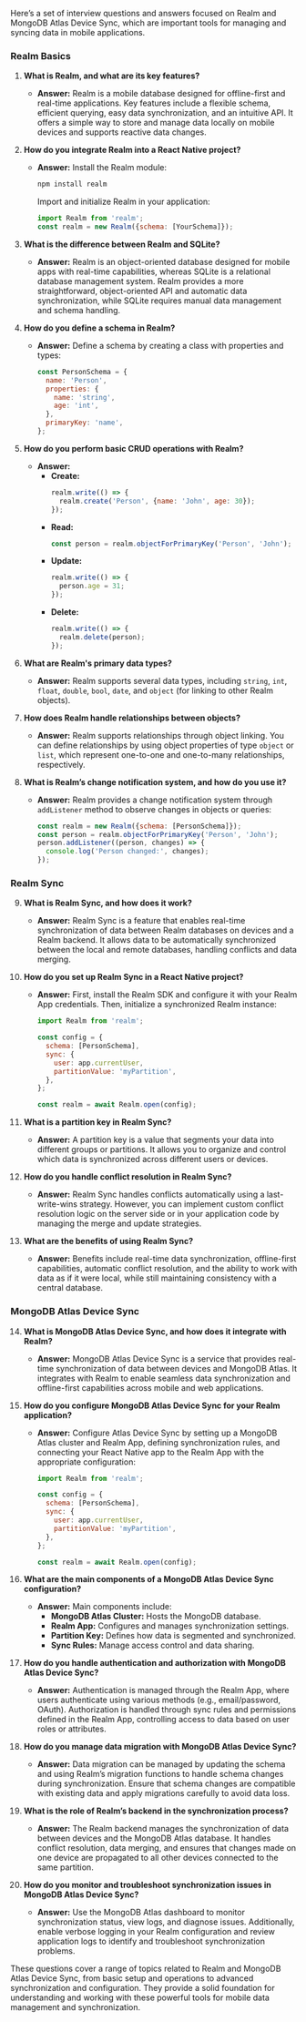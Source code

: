Here’s a set of interview questions and answers focused on Realm and MongoDB Atlas Device Sync, which are important tools for managing and syncing data in mobile applications.

### **Realm Basics**

1. **What is Realm, and what are its key features?**
   - **Answer:** Realm is a mobile database designed for offline-first and real-time applications. Key features include a flexible schema, efficient querying, easy data synchronization, and an intuitive API. It offers a simple way to store and manage data locally on mobile devices and supports reactive data changes.

2. **How do you integrate Realm into a React Native project?**
   - **Answer:** Install the Realm module:
     ```bash
     npm install realm
     ```
     Import and initialize Realm in your application:
     ```javascript
     import Realm from 'realm';
     const realm = new Realm({schema: [YourSchema]});
     ```

3. **What is the difference between Realm and SQLite?**
   - **Answer:** Realm is an object-oriented database designed for mobile apps with real-time capabilities, whereas SQLite is a relational database management system. Realm provides a more straightforward, object-oriented API and automatic data synchronization, while SQLite requires manual data management and schema handling.

4. **How do you define a schema in Realm?**
   - **Answer:** Define a schema by creating a class with properties and types:
     ```javascript
     const PersonSchema = {
       name: 'Person',
       properties: {
         name: 'string',
         age: 'int',
       },
       primaryKey: 'name',
     };
     ```

5. **How do you perform basic CRUD operations with Realm?**
   - **Answer:**
     - **Create:**
       ```javascript
       realm.write(() => {
         realm.create('Person', {name: 'John', age: 30});
       });
       ```
     - **Read:**
       ```javascript
       const person = realm.objectForPrimaryKey('Person', 'John');
       ```
     - **Update:**
       ```javascript
       realm.write(() => {
         person.age = 31;
       });
       ```
     - **Delete:**
       ```javascript
       realm.write(() => {
         realm.delete(person);
       });
       ```

6. **What are Realm's primary data types?**
   - **Answer:** Realm supports several data types, including `string`, `int`, `float`, `double`, `bool`, `date`, and `object` (for linking to other Realm objects).

7. **How does Realm handle relationships between objects?**
   - **Answer:** Realm supports relationships through object linking. You can define relationships by using object properties of type `object` or `list`, which represent one-to-one and one-to-many relationships, respectively.

8. **What is Realm’s change notification system, and how do you use it?**
   - **Answer:** Realm provides a change notification system through `addListener` method to observe changes in objects or queries:
     ```javascript
     const realm = new Realm({schema: [PersonSchema]});
     const person = realm.objectForPrimaryKey('Person', 'John');
     person.addListener((person, changes) => {
       console.log('Person changed:', changes);
     });
     ```

### **Realm Sync**

9. **What is Realm Sync, and how does it work?**
   - **Answer:** Realm Sync is a feature that enables real-time synchronization of data between Realm databases on devices and a Realm backend. It allows data to be automatically synchronized between the local and remote databases, handling conflicts and data merging.

10. **How do you set up Realm Sync in a React Native project?**
    - **Answer:** First, install the Realm SDK and configure it with your Realm App credentials. Then, initialize a synchronized Realm instance:
      ```javascript
      import Realm from 'realm';
      
      const config = {
        schema: [PersonSchema],
        sync: {
          user: app.currentUser,
          partitionValue: 'myPartition',
        },
      };
      
      const realm = await Realm.open(config);
      ```

11. **What is a partition key in Realm Sync?**
    - **Answer:** A partition key is a value that segments your data into different groups or partitions. It allows you to organize and control which data is synchronized across different users or devices.

12. **How do you handle conflict resolution in Realm Sync?**
    - **Answer:** Realm Sync handles conflicts automatically using a last-write-wins strategy. However, you can implement custom conflict resolution logic on the server side or in your application code by managing the merge and update strategies.

13. **What are the benefits of using Realm Sync?**
    - **Answer:** Benefits include real-time data synchronization, offline-first capabilities, automatic conflict resolution, and the ability to work with data as if it were local, while still maintaining consistency with a central database.

### **MongoDB Atlas Device Sync**

14. **What is MongoDB Atlas Device Sync, and how does it integrate with Realm?**
    - **Answer:** MongoDB Atlas Device Sync is a service that provides real-time synchronization of data between devices and MongoDB Atlas. It integrates with Realm to enable seamless data synchronization and offline-first capabilities across mobile and web applications.

15. **How do you configure MongoDB Atlas Device Sync for your Realm application?**
    - **Answer:** Configure Atlas Device Sync by setting up a MongoDB Atlas cluster and Realm App, defining synchronization rules, and connecting your React Native app to the Realm App with the appropriate configuration:
      ```javascript
      import Realm from 'realm';

      const config = {
        schema: [PersonSchema],
        sync: {
          user: app.currentUser,
          partitionValue: 'myPartition',
        },
      };

      const realm = await Realm.open(config);
      ```

16. **What are the main components of a MongoDB Atlas Device Sync configuration?**
    - **Answer:** Main components include:
      - **MongoDB Atlas Cluster:** Hosts the MongoDB database.
      - **Realm App:** Configures and manages synchronization settings.
      - **Partition Key:** Defines how data is segmented and synchronized.
      - **Sync Rules:** Manage access control and data sharing.

17. **How do you handle authentication and authorization with MongoDB Atlas Device Sync?**
    - **Answer:** Authentication is managed through the Realm App, where users authenticate using various methods (e.g., email/password, OAuth). Authorization is handled through sync rules and permissions defined in the Realm App, controlling access to data based on user roles or attributes.

18. **How do you manage data migration with MongoDB Atlas Device Sync?**
    - **Answer:** Data migration can be managed by updating the schema and using Realm’s migration functions to handle schema changes during synchronization. Ensure that schema changes are compatible with existing data and apply migrations carefully to avoid data loss.

19. **What is the role of Realm’s backend in the synchronization process?**
    - **Answer:** The Realm backend manages the synchronization of data between devices and the MongoDB Atlas database. It handles conflict resolution, data merging, and ensures that changes made on one device are propagated to all other devices connected to the same partition.

20. **How do you monitor and troubleshoot synchronization issues in MongoDB Atlas Device Sync?**
    - **Answer:** Use the MongoDB Atlas dashboard to monitor synchronization status, view logs, and diagnose issues. Additionally, enable verbose logging in your Realm configuration and review application logs to identify and troubleshoot synchronization problems.

These questions cover a range of topics related to Realm and MongoDB Atlas Device Sync, from basic setup and operations to advanced synchronization and configuration. They provide a solid foundation for understanding and working with these powerful tools for mobile data management and synchronization.